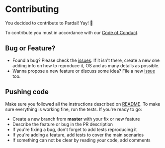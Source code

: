 # Contributing

You decided to contribute to Pardal! Yay! 🎉

To contribute you must in accordance with our [Code of Conduct](CODE_OF_CONDUCT.md).

## Bug or Feature?

- Found a bug? Please check the [issues](https://github.com/anapaulagomes/pardal/issues).
If it isn't there, create a new one adding info on how to reproduce it, OS and as many details as possible.
- Wanna propose a new feature or discuss some idea? File a new [issue](https://github.com/anapaulagomes/pardal/issues) too.

## Pushing code

Make sure you followed all the instructions described on [README](README.md). To make sure
everything is working fine, run the tests. If you're ready to go:

- Create a new branch from **master** with your fix or new feature
- Describe the feature or bug in the PR description
- If you're fixing a bug, don't forget to add tests reproducing it
- If you're adding a feature, add tests to cover the main scenarios
- If something can not be clear by reading your code, add comments
